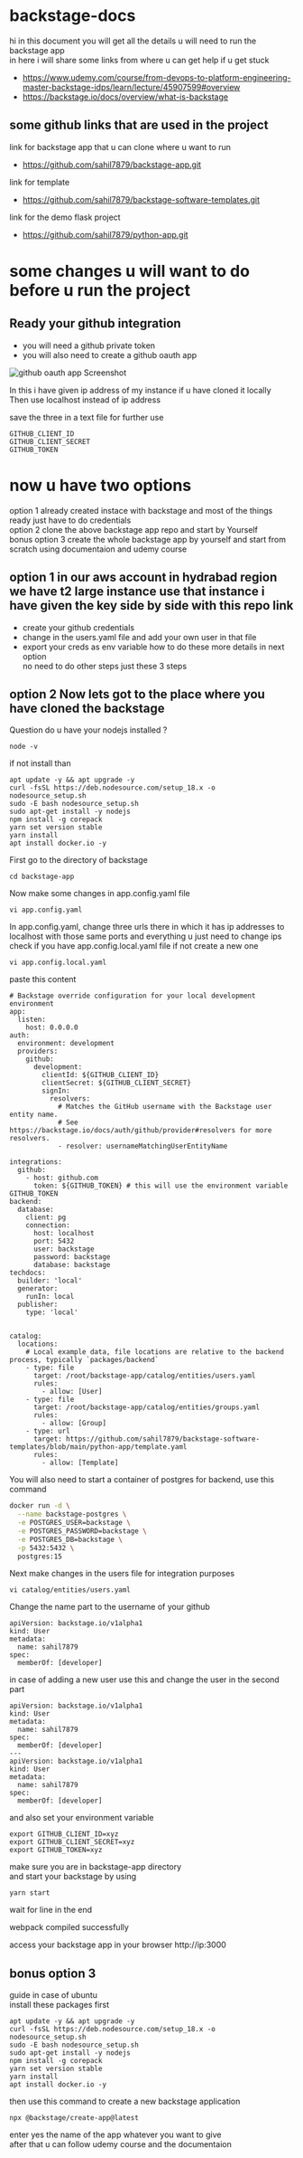 # backstage-docs
hi in this document you will get all the details u will need to run the backstage app  
in here i will share some links from where u can get help if u get stuck  

- https://www.udemy.com/course/from-devops-to-platform-engineering-master-backstage-idps/learn/lecture/45907599#overview
- https://backstage.io/docs/overview/what-is-backstage

## some github links that are used in the project 
link for backstage app that u can clone where u want to run  
- https://github.com/sahil7879/backstage-app.git

 link for template  
- https://github.com/sahil7879/backstage-software-templates.git

link for the demo flask project  
- https://github.com/sahil7879/python-app.git

# some changes u will want to do before u run the project 

## Ready your github integration 

- you will need a github private token
- you will also need to create a github oauth app 

![ github oauth app Screenshot](images/screenshot1.png)

In this i have given ip address of my instance if u have cloned it locally  
Then use localhost instead of ip address  

save the three in a text file for further use 
```
GITHUB_CLIENT_ID
GITHUB_CLIENT_SECRET
GITHUB_TOKEN
```
# now u have two options 
option 1 already created instace with backstage and most of the things ready just have to do credentials  
option 2 clone the above backstage app repo and start by Yourself  
bonus option 3 create the whole backstage app by yourself and start from scratch using documentaion and udemy course  
## option 1 in our aws account in hydrabad region we have t2 large instance use that instance i have given the key side by side with this repo link
- create your github credentials
- change in the users.yaml file and add your own user in that file
- export your creds as env variable
how to do these more details in next option  
no need to do other steps just these 3 steps  

## option 2 Now lets got to the place where you have cloned the backstage
Question do u have your nodejs installed ? 
```
node -v
```
if not install than
```
apt update -y && apt upgrade -y
curl -fsSL https://deb.nodesource.com/setup_18.x -o nodesource_setup.sh
sudo -E bash nodesource_setup.sh
sudo apt-get install -y nodejs
npm install -g corepack
yarn set version stable
yarn install
apt install docker.io -y
```
First go to the directory of backstage 
```
cd backstage-app
```
Now make some changes in app.config.yaml file 
```
vi app.config.yaml
```
In app.config.yaml, change three urls there in which it has ip addresses to localhost with those same ports and everything u just need to change ips 
check if you have app.config.local.yaml file if not create a new one
```
vi app.config.local.yaml
```
paste this content
```
# Backstage override configuration for your local development environment
app:
  listen:
    host: 0.0.0.0
auth:
  environment: development
  providers:
    github:
      development:
        clientId: ${GITHUB_CLIENT_ID}
        clientSecret: ${GITHUB_CLIENT_SECRET}
        signIn:
          resolvers:
            # Matches the GitHub username with the Backstage user entity name.
            # See https://backstage.io/docs/auth/github/provider#resolvers for more resolvers.
            - resolver: usernameMatchingUserEntityName

integrations:
  github:
    - host: github.com
      token: ${GITHUB_TOKEN} # this will use the environment variable GITHUB_TOKEN
backend:
  database:
    client: pg
    connection:
      host: localhost
      port: 5432
      user: backstage
      password: backstage
      database: backstage
techdocs:
  builder: 'local'
  generator:
    runIn: local
  publisher:
    type: 'local'


catalog:
  locations:
    # Local example data, file locations are relative to the backend process, typically `packages/backend`
    - type: file
      target: /root/backstage-app/catalog/entities/users.yaml
      rules:
        - allow: [User]
    - type: file
      target: /root/backstage-app/catalog/entities/groups.yaml
      rules:
        - allow: [Group]
    - type: url
      target: https://github.com/sahil7879/backstage-software-templates/blob/main/python-app/template.yaml
      rules:
        - allow: [Template]
```
You will also need to start a container of postgres for backend, use this command 
``` bash
docker run -d \
  --name backstage-postgres \
  -e POSTGRES_USER=backstage \
  -e POSTGRES_PASSWORD=backstage \
  -e POSTGRES_DB=backstage \
  -p 5432:5432 \
  postgres:15
```
Next make changes in the users file for integration purposes 
```
vi catalog/entities/users.yaml
```
Change the name part to the username of your github
```
apiVersion: backstage.io/v1alpha1
kind: User
metadata:
  name: sahil7879
spec:
  memberOf: [developer]
```
in case of adding a new user use this  and change the user in the second part
```
apiVersion: backstage.io/v1alpha1
kind: User
metadata:
  name: sahil7879
spec:
  memberOf: [developer]
---
apiVersion: backstage.io/v1alpha1
kind: User
metadata:
  name: sahil7879
spec:
  memberOf: [developer]
```
and also set your environment variable 
```
export GITHUB_CLIENT_ID=xyz
export GITHUB_CLIENT_SECRET=xyz
export GITHUB_TOKEN=xyz
```
 make sure you are in backstage-app directory  
and start your backstage by using 
```
yarn start 
```
wait for line in the end  

webpack compiled successfully 

access your backstage app in your browser 
http://ip:3000


## bonus option 3 
guide in case of ubuntu  
install these packages first  
```
apt update -y && apt upgrade -y
curl -fsSL https://deb.nodesource.com/setup_18.x -o nodesource_setup.sh
sudo -E bash nodesource_setup.sh
sudo apt-get install -y nodejs
npm install -g corepack
yarn set version stable
yarn install
apt install docker.io -y
```
then use this command to create a new backstage application  

```
npx @backstage/create-app@latest
```
enter yes the name of the app whatever you want to give  
after that u can follow udemy course and the documentaion  
